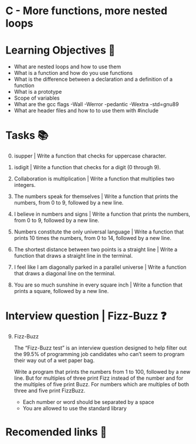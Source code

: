 # C - More functions, more nested loops

# Learning Objectives 🎯

- What are nested loops and how to use them
- What is a function and how do you use functions
- What is the difference between a declaration and a definition of a function
- What is a prototype
- Scope of variables
- What are the gcc flags -Wall -Werror -pedantic -Wextra -std=gnu89
- What are header files and how to to use them with #include

# Tasks 📚

0. isupper | Write a function that checks for uppercase character.

1. isdigit | Write a function that checks for a digit (0 through 9).

2. Collaboration is multiplication | Write a function that multiplies two integers.

3. The numbers speak for themselves | Write a function that prints the numbers, from 0 to 9, followed by a new line.

4. I believe in numbers and signs | Write a function that prints the numbers, from 0 to 9, followed by a new line.

5. Numbers constitute the only universal language | Write a function that prints 10 times the numbers, from 0 to 14, followed by a new line.

6. The shortest distance between two points is a straight line | Write a function that draws a straight line in the terminal.

7. I feel like I am diagonally parked in a parallel universe | Write a function that draws a diagonal line on the terminal.

8. You are so much sunshine in every square inch | Write a function that prints a square, followed by a new line.

# Interview question | Fizz-Buzz ❓

9. Fizz-Buzz 

	The “Fizz-Buzz test” is an interview question designed to help filter out the 99.5% of programming job candidates who can’t seem to program their way out of a wet paper bag.

	Write a program that prints the numbers from 1 to 100, followed by a new line. But for multiples of three print Fizz instead of the number and for the multiples of five print Buzz. For numbers which are multiples of both three and five print FizzBuzz.

	- Each number or word should be separated by a space
	- You are allowed to use the standard library

# Recomended links 🔗	
